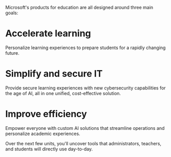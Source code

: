 Microsoft's products for education are all designed around three main goals:

# Accelerate learning

Personalize learning experiences to prepare students for a rapidly changing future.

# Simplify and secure IT

Provide secure learning experiences with new cybersecurity capabilities for the age of AI, all in one unified, cost-effective solution.

# Improve efficiency

Empower everyone with custom AI solutions that streamline operations and personalize academic experiences.

Over the next few units, you'll uncover tools that administrators, teachers, and students will directly use day-to-day.
